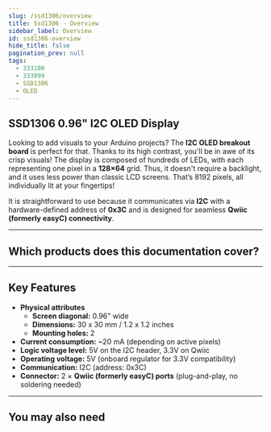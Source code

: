 ```yaml
---
slug: /ssd1306/overview
title: Ssd1306 - Overview
sidebar_label: Overview
id: ssd1306-overview
hide_title: false
pagination_prev: null
tags:
  - 333100
  - 333099
  - SSD1306
  - OLED
---
```


## SSD1306 0.96" I2C OLED Display

Looking to add visuals to your Arduino projects? The **I2C OLED breakout board** is perfect for that. Thanks to its high contrast, you'll be in awe of its crisp visuals! The display is composed of hundreds of LEDs, with each representing one pixel in a **128×64** grid. Thus, it doesn't require a backlight, and it uses less power than classic LCD screens. That’s 8192 pixels, all individually lit at your fingertips!

It is straightforward to use because it communicates via **I2C** with a hardware-defined address of **0x3C** and is designed for seamless **Qwiic (formerly easyC) connectivity**.

<CenteredImage src="/img/ssd1306/333100.webp" alt="SSD1306 0.96' I2C OLED Display" caption="SSD1306 0.96' I2C OLED Display" width="500px"/>

---

## Which products does this documentation cover?

<QuickLink 
  title="Display OLED I2C 0.96' SSD1306 (Blue screen color)" 
  description="333100"
  url="https://soldered.com/product/display-oled-i2c-white-0-96-ssd1306/"
  image="/img/ssd1306/333100_1.webp" 
/>

<QuickLink 
  title="Display OLED I2C 0.96' SSD1306 (White screen color)" 
  description="333099"
  url="https://soldered.com/product/display-oled-i2c-white-0-96-ssd1306/"
  image="/img/ssd1306/333100_1.webp" 
/>

---

## Key Features

- **Physical attributes**  
  - **Screen diagonal:** 0.96" wide
  - **Dimensions:** 30 x 30 mm / 1.2 x 1.2 inches
  - **Mounting holes:** 2 
- **Current consumption:** ~20 mA (depending on active pixels)
- **Logic voltage level:** 5V on the I2C header, 3.3V on Qwiic
- **Operating voltage:** 5V (onboard regulator for 3.3V compatibility)  
- **Communication:** I2C (address: 0x3C)  
- **Connector:** 2 × **Qwiic (formerly easyC) ports** (plug-and-play, no soldering needed)  

---

## You may also need

<QuickLink 
  title="Qwiic cable" 
  description="Qwiic (formerly easyC) compatible cables with connectors on both ends, available in various lengths."
  url="https://soldered.com/product/easyc-cable/"
  image="/img/333311.webp" 
/>